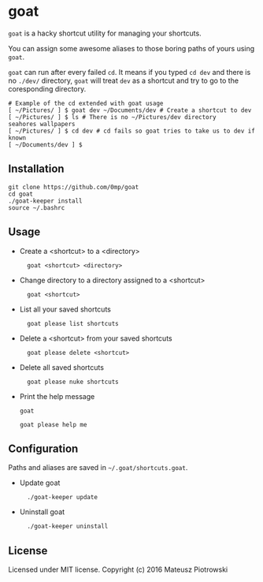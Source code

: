 goat
====

`goat` is a hacky shortcut utility for managing your shortcuts.

You can assign some awesome aliases to those boring paths of yours using `goat`.

`goat` can run after every failed `cd`. It means if you typed `cd dev` and there is no `./dev/` directory, `goat` will treat `dev` as a shortcut and try to go to the coresponding directory.

    # Example of the cd extended with goat usage
    [ ~/Pictures/ ] $ goat dev ~/Documents/dev # Create a shortcut to dev
    [ ~/Pictures/ ] $ ls # There is no ~/Pictures/dev directory
    seahores wallpapers
    [ ~/Pictures/ ] $ cd dev # cd fails so goat tries to take us to dev if known
    [ ~/Documents/dev ] $

Installation
------------

    git clone https://github.com/0mp/goat
    cd goat
    ./goat-keeper install
    source ~/.bashrc

Usage
-----

- Create a \<shortcut> to a \<directory>

        goat <shortcut> <directory>

- Change directory to a directory assigned to a \<shortcut>

        goat <shortcut>

- List all your saved shortcuts

        goat please list shortcuts

- Delete a \<shortcut> from your saved shortcuts

        goat please delete <shortcut>

- Delete all saved shortcuts

        goat please nuke shortcuts

- Print the help message
    ```
    goat
    ```
    ```
    goat please help me
    ```

Configuration
-------------

Paths and aliases are saved in `~/.goat/shortcuts.goat`.

- Update goat

        ./goat-keeper update

- Uninstall goat

        ./goat-keeper uninstall

License
-------

Licensed under MIT license. Copyright (c) 2016 Mateusz Piotrowski
